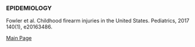 ### EPIDEMIOLOGY
Fowler et al. Childhood firearm injuries in the United States. Pediatrics, 2017 140(1), e20163486.

<a href = "https://tracielin.github.io/PICU_Resources/index"> Main Page </a>
